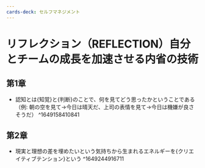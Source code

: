 ```yaml
---
cards-deck: セルフマネジメント
---
```


# リフレクション（REFLECTION）自分とチームの成長を加速させる内省の技術

## 第1章

- 認知とは{知覚}と{判断}のことで、何を見てどう思ったかということである（例: 朝の空を見て→今日は晴天だ、上司の表情を見て→今日は機嫌が良さそうだ）
^1649158410841

## 第2章

- 現実と理想の差を埋めたいという気持ちから生まれるエネルギーを{クリエイティブテンション}という
^1649244916711
